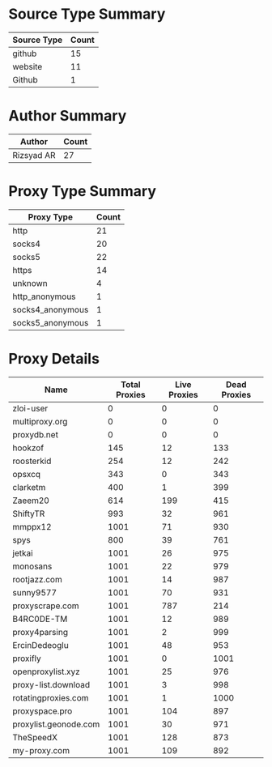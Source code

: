 # Source Type Summary

| Source Type | Count |
|-------------|-------|
| github | 15 |
| website | 11 |
| Github | 1 |


# Author Summary

| Author | Count |
|--------|-------|
| Rizsyad AR | 27 |


# Proxy Type Summary

| Proxy Type | Count |
|------------|-------|
| http | 21 |
| socks4 | 20 |
| socks5 | 22 |
| https | 14 |
| unknown | 4 |
| http_anonymous | 1 |
| socks4_anonymous | 1 |
| socks5_anonymous | 1 |


# Proxy Details

| Name | Total Proxies | Live Proxies | Dead Proxies |
|------|---------------|--------------|---------------|
| zloi-user | 0 | 0 | 0 |
| multiproxy.org | 0 | 0 | 0 |
| proxydb.net | 0 | 0 | 0 |
| hookzof | 145 | 12 | 133 |
| roosterkid | 254 | 12 | 242 |
| opsxcq | 343 | 0 | 343 |
| clarketm | 400 | 1 | 399 |
| Zaeem20 | 614 | 199 | 415 |
| ShiftyTR | 993 | 32 | 961 |
| mmppx12 | 1001 | 71 | 930 |
| spys | 800 | 39 | 761 |
| jetkai | 1001 | 26 | 975 |
| monosans | 1001 | 22 | 979 |
| rootjazz.com | 1001 | 14 | 987 |
| sunny9577 | 1001 | 70 | 931 |
| proxyscrape.com | 1001 | 787 | 214 |
| B4RC0DE-TM | 1001 | 12 | 989 |
| proxy4parsing | 1001 | 2 | 999 |
| ErcinDedeoglu | 1001 | 48 | 953 |
| proxifly | 1001 | 0 | 1001 |
| openproxylist.xyz | 1001 | 25 | 976 |
| proxy-list.download | 1001 | 3 | 998 |
| rotatingproxies.com | 1001 | 1 | 1000 |
| proxyspace.pro | 1001 | 104 | 897 |
| proxylist.geonode.com | 1001 | 30 | 971 |
| TheSpeedX | 1001 | 128 | 873 |
| my-proxy.com | 1001 | 109 | 892 |
